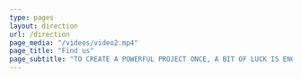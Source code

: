 ```yaml
---
type: pages
layout: direction
url: /direction
page_media: "/videos/video2.mp4"
page_title: "Find us"
page_subtitle: "TO CREATE A POWERFUL PROJECT ONCE, A BIT OF LUCK IS ENOUGH"
---
```


